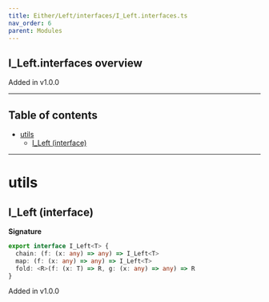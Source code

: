 ```yaml
---
title: Either/Left/interfaces/I_Left.interfaces.ts
nav_order: 6
parent: Modules
---
```


## I_Left.interfaces overview

Added in v1.0.0

---

<h2 class="text-delta">Table of contents</h2>

- [utils](#utils)
  - [I_Left (interface)](#i_left-interface)

---

# utils

## I_Left (interface)

**Signature**

```ts
export interface I_Left<T> {
  chain: (f: (x: any) => any) => I_Left<T>
  map: (f: (x: any) => any) => I_Left<T>
  fold: <R>(f: (x: T) => R, g: (x: any) => any) => R
}
```

Added in v1.0.0
